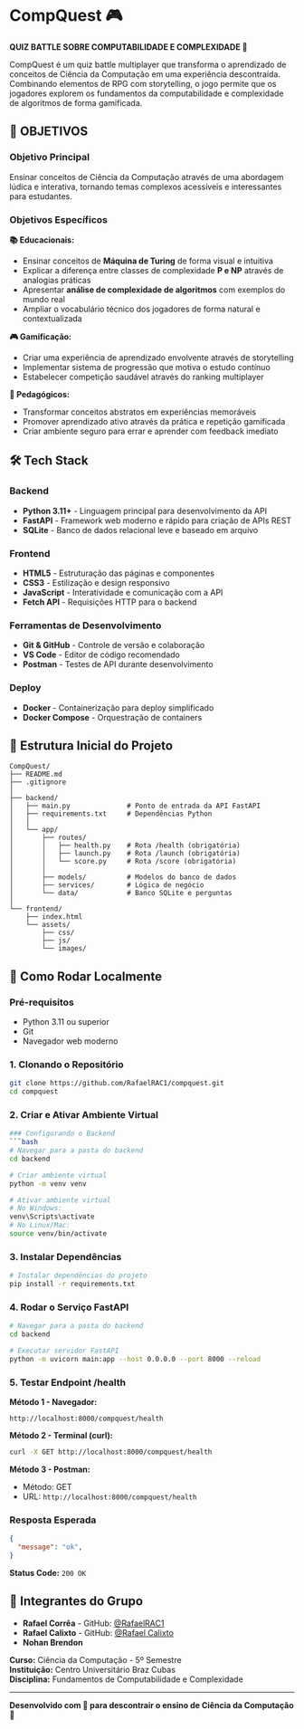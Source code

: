 # CompQuest 🎮

**QUIZ BATTLE SOBRE COMPUTABILIDADE E COMPLEXIDADE 🤺**

CompQuest é um quiz battle multiplayer que transforma o aprendizado de conceitos de Ciência da Computação em uma experiência descontraída. Combinando elementos de RPG com storytelling, o jogo permite que os jogadores explorem os fundamentos da computabilidade e complexidade de algoritmos de forma gamificada.


## 🎯 OBJETIVOS

### Objetivo Principal
Ensinar conceitos de Ciência da Computação através de uma abordagem lúdica e interativa, tornando temas complexos acessíveis e interessantes para estudantes.

### Objetivos Específicos

**📚 Educacionais:**
- Ensinar conceitos de **Máquina de Turing** de forma visual e intuitiva
- Explicar a diferença entre classes de complexidade **P e NP** através de analogias práticas
- Apresentar **análise de complexidade de algoritmos** com exemplos do mundo real
- Ampliar o vocabulário técnico dos jogadores de forma natural e contextualizada

**🎮 Gamificação:**
- Criar uma experiência de aprendizado envolvente através de storytelling
- Implementar sistema de progressão que motiva o estudo contínuo
- Estabelecer competição saudável através do ranking multiplayer

**🧠 Pedagógicos:**
- Transformar conceitos abstratos em experiências memoráveis
- Promover aprendizado ativo através da prática e repetição gamificada
- Criar ambiente seguro para errar e aprender com feedback imediato

## 🛠️ Tech Stack

### Backend
- **Python 3.11+** - Linguagem principal para desenvolvimento da API
- **FastAPI** - Framework web moderno e rápido para criação de APIs REST
- **SQLite** - Banco de dados relacional leve e baseado em arquivo

### Frontend
- **HTML5** - Estruturação das páginas e componentes
- **CSS3** - Estilização e design responsivo
- **JavaScript** - Interatividade e comunicação com a API
- **Fetch API** - Requisições HTTP para o backend

### Ferramentas de Desenvolvimento
- **Git & GitHub** - Controle de versão e colaboração
- **VS Code** - Editor de código recomendado
- **Postman** - Testes de API durante desenvolvimento

### Deploy
- **Docker** - Containerização para deploy simplificado
- **Docker Compose** - Orquestração de containers

## 📁 Estrutura Inicial do Projeto

```
CompQuest/
├── README.md
├── .gitignore
│
├── backend/
│   ├── main.py              # Ponto de entrada da API FastAPI
│   ├── requirements.txt     # Dependências Python
│   │
│   └── app/
│       ├── routes/
│       │   ├── health.py    # Rota /health (obrigatória)
│       │   ├── launch.py    # Rota /launch (obrigatória)
│       │   └── score.py     # Rota /score (obrigatória)
│       │
│       ├── models/          # Modelos do banco de dados
│       ├── services/        # Lógica de negócio
│       └── data/            # Banco SQLite e perguntas
│
└── frontend/
    ├── index.html
    └── assets/
        ├── css/
        ├── js/
        └── images/

```

## 🚀 Como Rodar Localmente

### Pré-requisitos
- Python 3.11 ou superior
- Git
- Navegador web moderno

### 1. Clonando o Repositório
```bash
git clone https://github.com/RafaelRAC1/compquest.git
cd compquest
```

### 2. Criar e Ativar Ambiente Virtual
```bash
### Configurando o Backend
```bash
# Navegar para a pasta do backend
cd backend

# Criar ambiente virtual
python -m venv venv

# Ativar ambiente virtual
# No Windows:
venv\Scripts\activate
# No Linux/Mac:
source venv/bin/activate
```

### 3. Instalar Dependências
```bash
# Instalar dependências do projeto
pip install -r requirements.txt
```

### 4. Rodar o Serviço FastAPI
```bash
# Navegar para a pasta do backend
cd backend

# Executar servidor FastAPI
python -m uvicorn main:app --host 0.0.0.0 --port 8000 --reload
```

### 5. Testar Endpoint /health

**Método 1 - Navegador:**
```
http://localhost:8000/compquest/health
```

**Método 2 - Terminal (curl):**
```bash
curl -X GET http://localhost:8000/compquest/health
```

**Método 3 - Postman:**
- Método: GET
- URL: `http://localhost:8000/compquest/health`

### Resposta Esperada
```json
{
  "message": "ok",
}
```

**Status Code:** `200 OK`

## 👥 Integrantes do Grupo

- **Rafael Corrêa** - GitHub: [@RafaelRAC1](https://github.com/RafaelRAC1)
- **Rafael Calixto** - GitHub: [@Rafael Calixto](https://github.com/rafael-calixto1)
- **Nohan Brendon**

**Curso:** Ciência da Computação - 5º Semestre  
**Instituição:** Centro Universitário Braz Cubas  
**Disciplina:** Fundamentos de Computabilidade e Complexidade

---

**Desenvolvido com 💜 para descontrair o ensino de Ciência da Computação 🤪**
